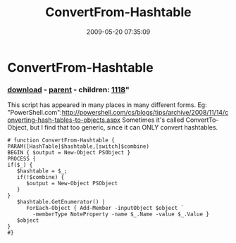 ﻿---
pid:            1117
parent:         1116
children:       1118
poster:         Joel Bennett
title:          ConvertFrom-Hashtable
date:           2009-05-20 07:35:09
format:         posh
---

# ConvertFrom-Hashtable

### [download](1117.ps1) - [parent](1116.md) - children: [1118](1118.md)"

This script has appeared in many places in many different forms. Eg: "PowerShell.com":http://powershell.com/cs/blogs/tips/archive/2008/11/14/converting-hash-tables-to-objects.aspx Sometimes it's called ConvertTo-Object, but I find that too generic, since it can ONLY convert hashtables. 

```posh
# function ConvertFrom-Hashtable {
PARAM([HashTable]$hashtable,[switch]$combine)
BEGIN { $output = New-Object PSObject }
PROCESS {
if($_) { 
   $hashtable = $_;
   if(!$combine) {
      $output = New-Object PSObject
   }
}
   $hashtable.GetEnumerator() | 
      ForEach-Object { Add-Member -inputObject $object `
	  	-memberType NoteProperty -name $_.Name -value $_.Value }
   $object
}
#}
```
